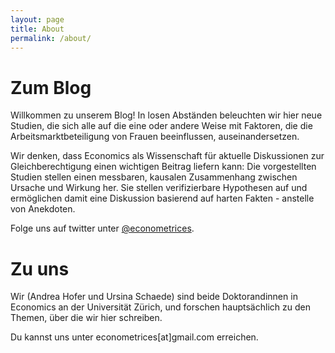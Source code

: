 ```yaml
---
layout: page
title: About
permalink: /about/
---
```


# Zum Blog

Willkommen zu unserem Blog! In losen Abständen beleuchten wir hier neue Studien, die sich alle auf die eine oder andere Weise mit Faktoren, die die Arbeitsmarktbeteiligung von Frauen beeinflussen, auseinandersetzen.

Wir denken, dass Economics als Wissenschaft für aktuelle Diskussionen zur Gleichberechtigung einen wichtigen Beitrag liefern kann: Die vorgestellten Studien stellen einen messbaren, kausalen Zusammenhang zwischen Ursache und Wirkung her. Sie stellen verifizierbare Hypothesen auf und ermöglichen damit eine Diskussion basierend auf harten Fakten - anstelle von Anekdoten.

Folge uns auf twitter unter [@econometrices](https://twitter.com/econometrices). 


# Zu uns

Wir (Andrea Hofer und Ursina Schaede) sind beide Doktorandinnen in Economics an der Universität Zürich, und forschen hauptsächlich zu den Themen, über die wir hier schreiben.

Du kannst uns unter econometrices[at]gmail.com erreichen.
